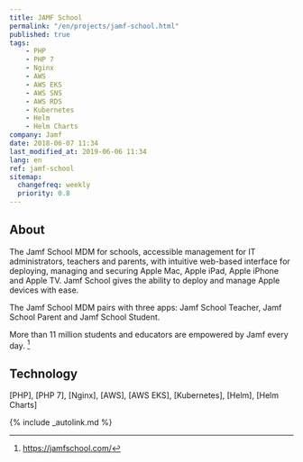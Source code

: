 ```yaml
---
title: JAMF School
permalink: "/en/projects/jamf-school.html"
published: true
tags:
    - PHP
    - PHP 7
    - Nginx
    - AWS
    - AWS EKS
    - AWS SNS
    - AWS RDS
    - Kubernetes
    - Helm
    - Helm Charts
company: Jamf
date: 2018-06-07 11:34
last_modified_at: 2019-06-06 11:34
lang: en
ref: jamf-school
sitemap:
  changefreq: weekly
  priority: 0.8
---
```


## About
The Jamf School MDM for schools, accessible management for IT administrators, teachers and parents, with 
intuitive web-based interface for deploying, managing and securing Apple Mac, Apple iPad, Apple iPhone and Apple TV.
Jamf School gives the ability to deploy and manage Apple devices with ease.

The Jamf School MDM pairs with three apps: Jamf School Teacher, Jamf School Parent and Jamf School Student.

More than 11 million students and educators are empowered by Jamf every day. [^JamfSchoolComWebsite]

## Technology

[PHP], [PHP 7], [Nginx], [AWS], [AWS EKS], [Kubernetes], [Helm], [Helm Charts]

[^JamfSchoolComWebsite]: <https://jamfschool.com/>


{% include _autolink.md %}
